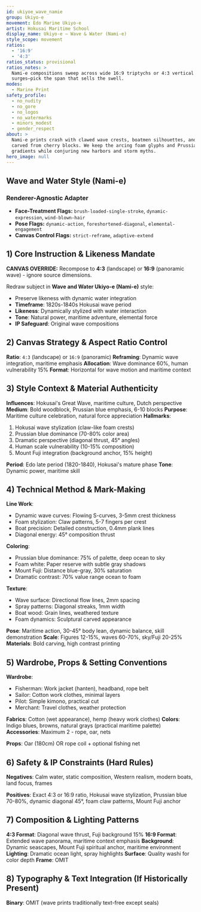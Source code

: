 ```yaml
---
id: ukiyoe_wave_namie
group: Ukiyo-e
movement: Edo Marine Ukiyo-e
artist: Hokusai Maritime School
display_name: Ukiyo-e — Wave & Water (Nami-e)
style_scope: movement
ratios:
  - '16:9'
  - '4:3'
ratios_status: provisional
ratios_notes: >
  Nami-e compositions sweep across wide 16:9 triptychs or 4:3 vertical
  surges—pick the span that sells the swell.
modes:
  - Marine Print
safety_profile:
  - no_nudity
  - no_gore
  - no_logos
  - no_watermarks
  - minors_modest
  - gender_respect
about: >
  Nami-e prints crash with clawed wave crests, boatmen silhouettes, and spray
  carved from cherry blocks. We keep the arcing foam glyphs and Prussian
  gradients while conjuring new harbors and storm myths.
hero_image: null
---
```


## Wave and Water Style (Nami-e)

### Renderer-Agnostic Adapter

- **Face-Treatment Flags:** `brush-loaded-single-stroke`, `dynamic-expression`, `wind-blown-hair`
- **Pose Flags:** `dynamic-action`, `foreshortened-diagonal`, `elemental-engagement`
- **Canvas Control Flags:** `strict-reframe`, `adaptive-extend`

## 1) Core Instruction & Likeness Mandate

**CANVAS OVERRIDE:** Recompose to **4:3** (landscape) or **16:9** (panoramic wave) - ignore source dimensions.

Redraw subject in **Wave and Water Ukiyo-e (Nami-e)** style:

- Preserve likeness with dynamic water integration
- **Timeframe**: 1820s-1840s Hokusai wave period
- **Likeness**: Dynamically stylized with water interaction
- **Tone**: Natural power, maritime adventure, elemental force
- **IP Safeguard**: Original wave compositions

## 2) Canvas Strategy & Aspect Ratio Control

**Ratio**: `4:3` (landscape) or `16:9` (panoramic)
 **Reframing**: Dynamic wave integration, maritime emphasis
 **Allocation**: Wave dominance 60%, human vulnerability 15%
 **Format**: Horizontal for wave motion and maritime context

## 3) Style Context & Material Authenticity

**Influences**: Hokusai's Great Wave, maritime culture, Dutch perspective
 **Medium**: Bold woodblock, Prussian blue emphasis, 6-10 blocks
 **Purpose**: Maritime culture celebration, natural force appreciation
 **Hallmarks**:

1. Hokusai wave stylization (claw-like foam crests)
2. Prussian blue dominance (70-80% color area)
3. Dramatic perspective (diagonal thrust, 45° angles)
4. Human scale vulnerability (10-15% composition)
5. Mount Fuji integration (background anchor, 15% height)

**Period**: Edo late period (1820-1840), Hokusai's mature phase
 **Tone**: Dynamic power, maritime skill

## 4) Technical Method & Mark-Making

**Line Work**:

- Dynamic wave curves: Flowing S-curves, 3-5mm crest thickness
- Foam stylization: Claw patterns, 5-7 fingers per crest
- Boat precision: Detailed construction, 0.4mm plank lines
- Diagonal energy: 45° composition thrust

**Coloring**:

- Prussian blue dominance: 75% of palette, deep ocean to sky
- Foam white: Paper reserve with subtle gray shadows
- Mount Fuji: Distance blue-gray, 30% saturation
- Dramatic contrast: 70% value range ocean to foam

**Texture**:

- Wave surface: Directional flow lines, 2mm spacing
- Spray patterns: Diagonal streaks, 1mm width
- Boat wood: Grain lines, weathered texture
- Foam dynamics: Sculptural carved appearance

**Pose**: Maritime action, 30-45° body lean, dynamic balance, skill demonstration
 **Scale**: Figures 12-15%, waves 60-70%, sky/Fuji 20-25%
 **Materials**: Bold carving, high contrast printing

## 5) Wardrobe, Props & Setting Conventions

**Wardrobe**:

- Fisherman: Work jacket (hanten), headband, rope belt
- Sailor: Cotton work clothes, minimal layers
- Pilot: Simple kimono, practical cut
- Merchant: Travel clothes, weather protection

**Fabrics**: Cotton (wet appearance), hemp (heavy work clothes)
 **Colors**: Indigo blues, browns, natural grays (practical maritime palette)
 **Accessories**: Maximum 2 - rope, oar, nets

**Props**: Oar (180cm) OR rope coil + optional fishing net

## 6) Safety & IP Constraints (Hard Rules)

**Negatives**: Calm water, static composition, Western realism, modern boats, land focus, frames

**Positives**: Exact 4:3 or 16:9 ratio, Hokusai wave stylization, Prussian blue 70-80%, dynamic diagonal 45°, foam claw patterns, Mount Fuji anchor

## 7) Composition & Lighting Patterns

**4:3 Format**: Diagonal wave thrust, Fuji background 15%
 **16:9 Format**: Extended wave panorama, maritime context emphasis
 **Background**: Dynamic seascapes, Mount Fuji spiritual anchor, maritime environment
 **Lighting**: Dramatic ocean light, spray highlights
 **Surface**: Quality washi for color depth
 **Frame**: OMIT

## 8) Typography & Text Integration (If Historically Present)

**Binary**: OMIT (wave prints traditionally text-free except seals)
